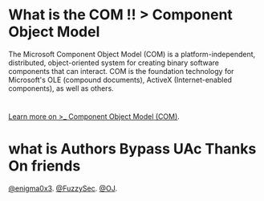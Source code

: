 # What is the COM !! > Component Object Model
The Microsoft Component Object Model (COM) is a platform-independent, distributed, object-oriented system for creating binary software components that can interact. COM is the foundation technology for Microsoft's OLE (compound documents), ActiveX (Internet-enabled components), as well as others.

#
#
[Learn more on >_ Component Object Model (COM)](https://msdn.microsoft.com/en-us/library/windows/desktop/ms694363%28v=vs.85%29.aspx).
# what is Authors Bypass UAc Thanks On friends
[@enigma0x3](https://twitter.com/enigma0x3).
[@FuzzySec](https://twitter.com/FuzzySec).
[@OJ](https://twitter.com/TheColonial).

